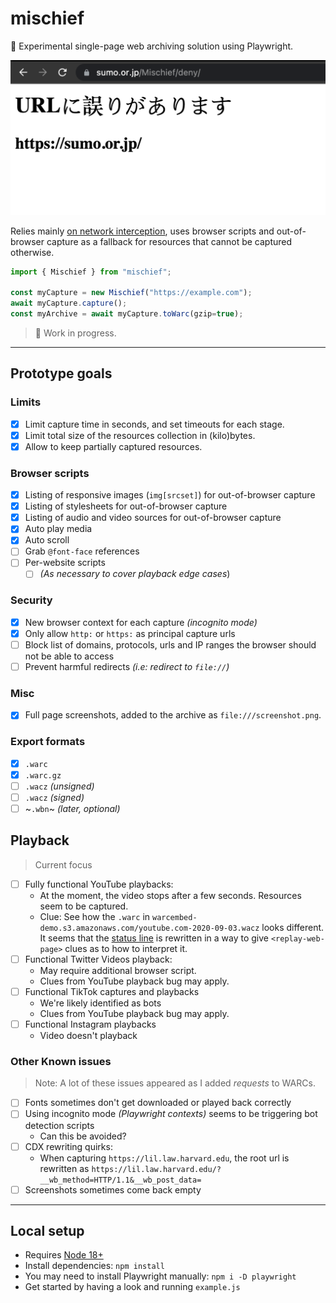 # mischief
🥸 Experimental single-page web archiving solution using Playwright.

![](mischief.png)


Relies mainly [on network interception](https://playwright.dev/docs/network#network-events), uses browser scripts and out-of-browser capture as a fallback for resources that cannot be captured otherwise.

```javascript
import { Mischief } from "mischief";

const myCapture = new Mischief("https://example.com");
await myCapture.capture();
const myArchive = await myCapture.toWarc(gzip=true);
```

> 🚧 Work in progress.

---

## Prototype goals

### Limits
- [x] Limit capture time in seconds, and set timeouts for each stage.
- [x] Limit total size of the resources collection in (kilo)bytes.
- [x] Allow to keep partially captured resources.

### Browser scripts
- [x] Listing of responsive images (`img[srcset]`) for out-of-browser capture
- [x] Listing of stylesheets for out-of-browser capture
- [x] Listing of audio and video sources for out-of-browser capture
- [x] Auto play media
- [x] Auto scroll
- [ ] Grab `@font-face` references
- [ ] Per-website scripts
  - [ ] _(As necessary to cover playback edge cases_)

### Security
- [x] New browser context for each capture _(incognito mode)_ 
- [x] Only allow `http:` or `https:` as principal capture urls
- [ ] Block list of domains, protocols, urls and IP ranges the browser should not be able to access
- [ ] Prevent harmful redirects _(i.e: redirect to `file://`)_

### Misc
- [x] Full page screenshots, added to the archive as `file:///screenshot.png`.

### Export formats
- [x] `.warc`
- [x] `.warc.gz`
- [ ] `.wacz` _(unsigned)_
- [ ] `.wacz` _(signed)_
- [ ] ~`.wbn`~ _(later, optional)_

## Playback
> Current focus
- [ ] Fully functional YouTube playbacks:
  - At the moment, the video stops after a few seconds. Resources seem to be captured.
  - Clue: See how the `.warc` in `warcembed-demo.s3.amazonaws.com/youtube.com-2020-09-03.wacz` looks different. It seems that the [status line](https://github.com/webrecorder/warcio.js/blob/32d62bf39cdbff0c68c523a192c793e33504101d/src/warcrecord.js#L27) is rewritten in a way to give `<replay-web-page>` clues as to how to interpret it.  
- [ ] Functional Twitter Videos playback:
  - May require additional browser script.
  - Clues from YouTube playback bug may apply.
- [ ] Functional TikTok captures and playbacks
  - We're likely identified as bots
  - Clues from YouTube playback bug may apply.
- [ ] Functional Instagram playbacks
  - Video doesn't playback

### Other Known issues
> Note: A lot of these issues appeared as I added _requests_ to WARCs.
- [ ] Fonts sometimes don't get downloaded or played back correctly
- [ ] Using incognito mode _(Playwright contexts)_ seems to be triggering bot detection scripts
  - Can this be avoided?
- [ ] CDX rewriting quirks:
  - When capturing `https://lil.law.harvard.edu`, the root url is rewritten as `https://lil.law.harvard.edu/?__wb_method=HTTP/1.1&__wb_post_data=`
- [ ] Screenshots sometimes come back empty

---

## Local setup
- Requires [Node 18+](https://nodejs.org/en/)
- Install dependencies: `npm install`
- You may need to install Playwright manually: `npm i -D playwright`
- Get started by having a look and running `example.js`
